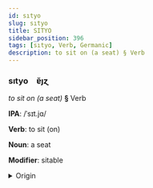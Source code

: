 ```yaml
---
id: sıtyo
slug: sıtyo
title: SITYO
sidebar_position: 396
tags: [sıtyo, Verb, Germanic]
description: to sit on (a seat) § Verb
---
```


### sıtyo&emsp;<span kind="abugida">ɐ̆ȷɀ</span>

*to sit on (a seat)* **§** Verb

**IPA**: /ˈsɪt.jɑ/

**Verb**: to sit (on)

**Noun**: a seat

**Modifier**: sitable

<details>
    <summary>Origin</summary>
    Icelandic sitja /ˈsɪːtja/<br/>
    <em>Germanic Language Family</em>
</details>